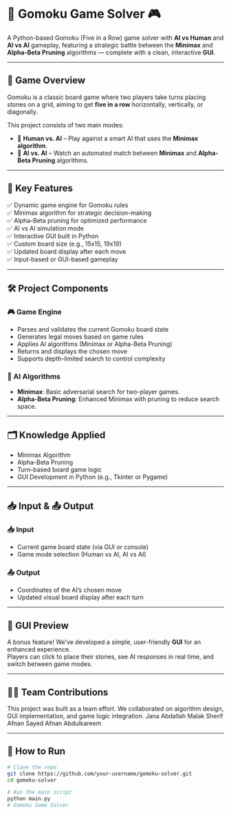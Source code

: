 
# 🧠 Gomoku Game Solver 🎮

A Python-based Gomoku (Five in a Row) game solver with **AI vs Human** and **AI vs AI** gameplay, featuring a strategic battle between the **Minimax** and **Alpha-Beta Pruning** algorithms — complete with a clean, interactive **GUI**.

---

## 🎯 Game Overview

Gomoku is a classic board game where two players take turns placing stones on a grid, aiming to get **five in a row** horizontally, vertically, or diagonally.

This project consists of two main modes:
- 👤 **Human vs. AI** – Play against a smart AI that uses the **Minimax algorithm**.
- 🤖 **AI vs. AI** – Watch an automated match between **Minimax** and **Alpha-Beta Pruning** algorithms.

---

## 🧩 Key Features

✅ Dynamic game engine for Gomoku rules  
✅ Minimax algorithm for strategic decision-making  
✅ Alpha-Beta pruning for optimized performance  
✅ AI vs AI simulation mode  
✅ Interactive GUI built in Python  
✅ Custom board size (e.g., 15x15, 19x19)  
✅ Updated board display after each move  
✅ Input-based or GUI-based gameplay  

---

## 🛠️ Project Components

### 🎮 Game Engine
- Parses and validates the current Gomoku board state
- Generates legal moves based on game rules
- Applies AI algorithms (Minimax or Alpha-Beta Pruning)
- Returns and displays the chosen move
- Supports depth-limited search to control complexity

### 🧠 AI Algorithms
- **Minimax**: Basic adversarial search for two-player games.
- **Alpha-Beta Pruning**: Enhanced Minimax with pruning to reduce search space.

---

## 🗂️ Knowledge Applied

- Minimax Algorithm  
- Alpha-Beta Pruning  
- Turn-based board game logic  
- GUI Development in Python (e.g., Tkinter or Pygame)

---

## 📥 Input & 📤 Output

### 📥 Input
- Current game board state (via GUI or console)
- Game mode selection (Human vs AI, AI vs AI)

### 📤 Output
- Coordinates of the AI’s chosen move
- Updated visual board display after each turn

---

## 🎨 GUI Preview

A bonus feature! We’ve developed a simple, user-friendly **GUI** for an enhanced experience.  
Players can click to place their stones, see AI responses in real time, and switch between game modes.

---

## 🧑‍💻 Team Contributions

This project was built as a team effort. We collaborated on algorithm design, GUI implementation, and game logic integration.
Jana Abdallah
Malak Sherif
Afnan Sayed 
Afnan Abdulkareem

---

## 📌 How to Run

```bash
# Clone the repo
git clone https://github.com/your-username/gomoku-solver.git
cd gomoku-solver

# Run the main script
python main.py
# Gomoku Game Solver
